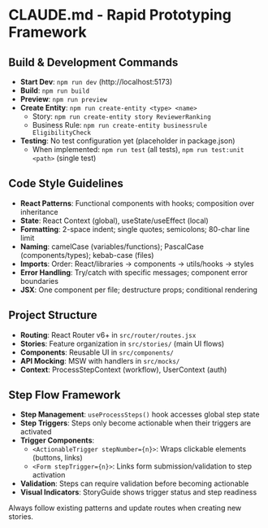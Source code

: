 # CLAUDE.md - Rapid Prototyping Framework

## Build & Development Commands
- **Start Dev**: `npm run dev` (http://localhost:5173)
- **Build**: `npm run build` 
- **Preview**: `npm run preview`
- **Create Entity**: `npm run create-entity <type> <name>`
  - Story: `npm run create-entity story ReviewerRanking`
  - Business Rule: `npm run create-entity businessrule EligibilityCheck`
- **Testing**: No test configuration yet (placeholder in package.json)
  - When implemented: `npm run test` (all tests), `npm run test:unit <path>` (single test)

## Code Style Guidelines
- **React Patterns**: Functional components with hooks; composition over inheritance
- **State**: React Context (global), useState/useEffect (local)
- **Formatting**: 2-space indent; single quotes; semicolons; 80-char line limit
- **Naming**: camelCase (variables/functions); PascalCase (components/types); kebab-case (files)
- **Imports**: Order: React/libraries → components → utils/hooks → styles
- **Error Handling**: Try/catch with specific messages; component error boundaries
- **JSX**: One component per file; destructure props; conditional rendering

## Project Structure
- **Routing**: React Router v6+ in `src/router/routes.jsx`
- **Stories**: Feature organization in `src/stories/` (main UI flows)
- **Components**: Reusable UI in `src/components/`
- **API Mocking**: MSW with handlers in `src/mocks/`
- **Context**: ProcessStepContext (workflow), UserContext (auth)

## Step Flow Framework
- **Step Management**: `useProcessSteps()` hook accesses global step state
- **Step Triggers**: Steps only become actionable when their triggers are activated
- **Trigger Components**:
  - `<ActionableTrigger stepNumber={n}>`: Wraps clickable elements (buttons, links)
  - `<Form stepTrigger={n}>`: Links form submission/validation to step activation
- **Validation**: Steps can require validation before becoming actionable
- **Visual Indicators**: StoryGuide shows trigger status and step readiness

Always follow existing patterns and update routes when creating new stories.